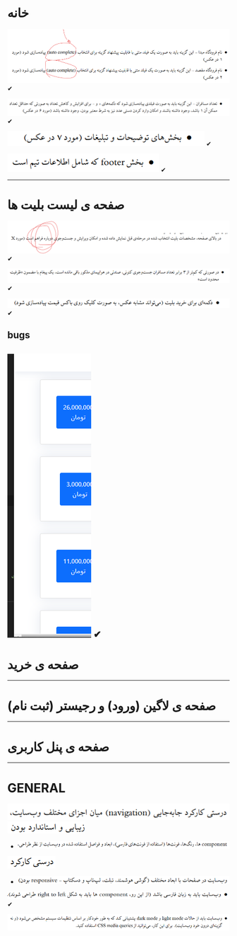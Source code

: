 # خانه
![img.png](img.png) ✔

![img_1.png](img_1.png) ✔

![img_2.png](img_2.png) ✔

![img_3.png](img_3.png) ✔

---

# صفحە ی لیست بلیت ها
![img_5.png](img_5.png) ✔

![img_6.png](img_6.png) ✔

![img_7.png](img_7.png) ✔

## bugs

![img_15.png](img_15.png) ✔
---

# صفحە ی خرید

---

# صفحە ی لاگین (ورود) و رجیستر (ثبت نام)

---

#  صفحە ی پنل کاربری

---

# GENERAL
![img_8.png](img_8.png)
![img_9.png](img_9.png)
  - ![img_10.png](img_10.png)

![img_11.png](img_11.png)
  - ![img_12.png](img_12.png)

![img_13.png](img_13.png) ✔

![img_14.png](img_14.png)


